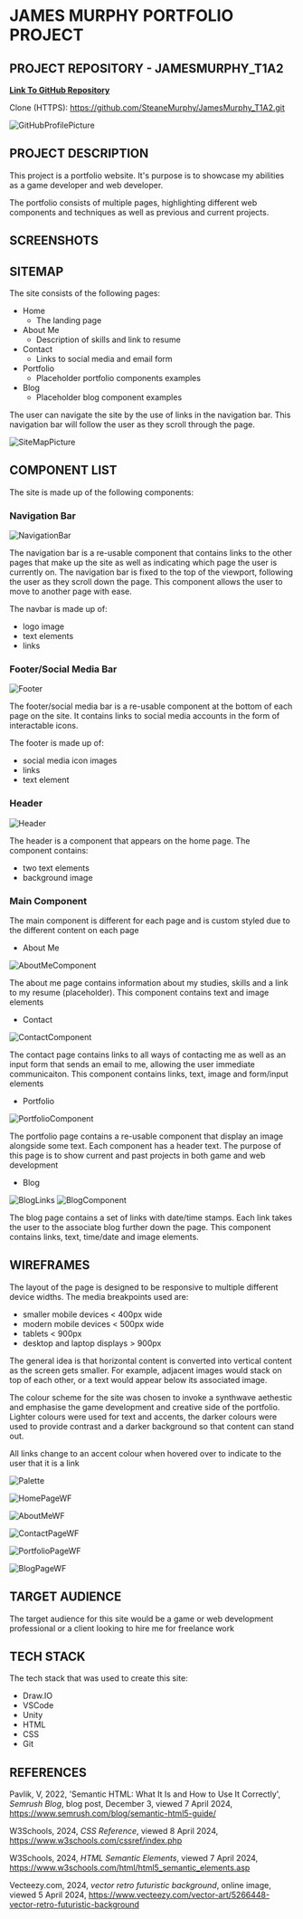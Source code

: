# JAMES MURPHY PORTFOLIO PROJECT

## PROJECT REPOSITORY - JAMESMURPHY_T1A2

[**Link To GitHub Repository**](https://github.com/SteaneMurphy/JamesMurphy_T1A2)

Clone (HTTPS): https://github.com/SteaneMurphy/JamesMurphy_T1A2.git

![GitHubProfilePicture](./docs/GitHubProfilePic.jpg)

## PROJECT DESCRIPTION

This project is a portfolio website. It's purpose is to showcase my abilities as a game developer and web developer.

The portfolio consists of multiple pages, highlighting different web components and techniques as well as previous and current projects.

## SCREENSHOTS

## SITEMAP

The site consists of the following pages:

- Home
    - The landing page
- About Me
    - Description of skills and link to resume
- Contact
    - Links to social media and email form
- Portfolio
    - Placeholder portfolio components examples
- Blog
    - Placeholder blog component examples

The user can navigate the site by the use of links in the navigation bar. This navigation bar will follow the user as they scroll through the page.

![SiteMapPicture](./docs/Sitemap.png)

## COMPONENT LIST

The site is made up of the following components:

### Navigation Bar

![NavigationBar](./docs/navbar.PNG)

The navigation bar is a re-usable component that contains links to the other pages that make up the site as well as indicating which page the user is currently on. The navigation bar is fixed to the top of the viewport, following the user as they scroll down the page. This component allows the user to move to another page with ease.

The navbar is made up of:

- logo image
- text elements
- links

### Footer/Social Media Bar

![Footer](./docs/footer.PNG)

The footer/social media bar is a re-usable component at the bottom of each page on the site. It contains links to social media accounts in the form of interactable icons.

The footer is made up of:

- social media icon images
- links
- text element

### Header

![Header](./docs/header.PNG)

The header is a component that appears on the home page. The component contains:

- two text elements
- background image

### Main Component

The main component is different for each page and is custom styled due to the different content on each page

- About Me

![AboutMeComponent](./docs/AboutMeC.PNG)

The about me page contains information about my studies, skills and a link to my resume (placeholder). This component contains text and image elements

- Contact

![ContactComponent](./docs/ContactC.PNG)

The contact page contains links to all ways of contacting me as well as an input form that sends an email to me, allowing the user immediate communicaiton. This component contains links, text, image and form/input elements

- Portfolio

![PortfolioComponent](./docs/PortfolioC.PNG)

The portfolio page contains a re-usable component that display an image alongside some text. Each component has a header text. The purpose of this page is to show current and past projects in both game and web development

- Blog

![BlogLinks](./docs/BlogLinks.PNG)
![BlogComponent](./docs/BlogC.png)

The blog page contains a set of links with date/time stamps. Each link takes the user to the associate blog further down the page. This component contains links, text, time/date and image elements.

## WIREFRAMES

The layout of the page is designed to be responsive to multiple different device widths. The media breakpoints used are:

- smaller mobile devices < 400px wide
- modern mobile devices < 500px wide
- tablets < 900px
- desktop and laptop displays > 900px

The general idea is that horizontal content is converted into vertical content as the screen gets smaller. For example, adjacent images would stack on top of each other, or a text would appear below its associated image.

The colour scheme for the site was chosen to invoke a synthwave aethestic and emphasise the game development and creative side of the portfolio. Lighter colours were used for text and accents, the darker colours were used to provide contrast and a darker background so that content can stand out.

All links change to an accent colour when hovered over to indicate to the user that it is a link

![Palette](./docs/Palette.PNG)

![HomePageWF](./docs/HomePageWF.png)

![AboutMeWF](./docs/AboutMeWF.png)

![ContactPageWF](./docs/ContactPageWF.png)

![PortfolioPageWF](./docs/PortfolioWF.png)

![BlogPageWF](./docs/BlogWF.png)

## TARGET AUDIENCE

The target audience for this site would be a game or web development professional or a client looking to hire me for freelance work

## TECH STACK

The tech stack that was used to create this site:

- Draw.IO
- VSCode
- Unity
- HTML
- CSS
- Git

## REFERENCES

Pavlik, V, 2022, 'Semantic HTML: What It Is and How to Use It Correctly', *Semrush Blog*, blog post, December 3, viewed 7 April 2024, https://www.semrush.com/blog/semantic-html5-guide/

W3Schools, 2024, *CSS Reference*, viewed 8 April 2024, https://www.w3schools.com/cssref/index.php

W3Schools, 2024, *HTML Semantic Elements*, viewed 7 April 2024, https://www.w3schools.com/html/html5_semantic_elements.asp

Vecteezy.com, 2024, *vector retro futuristic background*, online image, viewed 5 April 2024, https://www.vecteezy.com/vector-art/5266448-vector-retro-futuristic-background